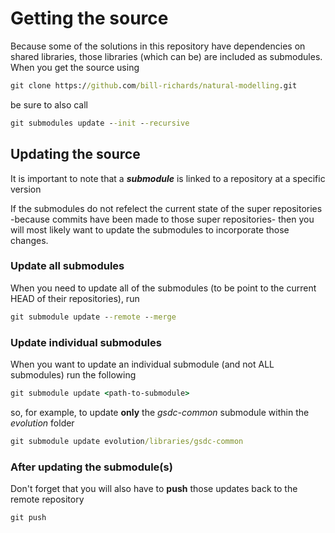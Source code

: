 # Getting the source

Because some of the solutions in this repository have dependencies on shared libraries, those libraries (which can be) are included as submodules. 
When you get the source using

```cmd
git clone https://github.com/bill-richards/natural-modelling.git
```

be sure to also call

```cmd
git submodules update --init --recursive
```

## Updating the source

It is important to note that a _**submodule**_ is linked to a repository at a specific version

If the submodules do not refelect the current state of the super repositories -because commits have been made to those super repositories- then you will most likely want to update the submodules to incorporate those changes.

### Update all submodules

When you need to update all of the submodules (to be point to the current HEAD of their repositories), run

```cmd
git submodule update --remote --merge
```

### Update individual submodules

When you want to update an individual submodule (and not ALL submodules) run the following

```cmd
git submodule update <path-to-submodule>
```

so, for example, to update **only** the _gsdc-common_ submodule within the _evolution_ folder

```cmd
git submodule update evolution/libraries/gsdc-common
```

### After updating the submodule(s)

Don't forget that you will also have to **push** those updates back to the remote repository

```cmd
git push
```
